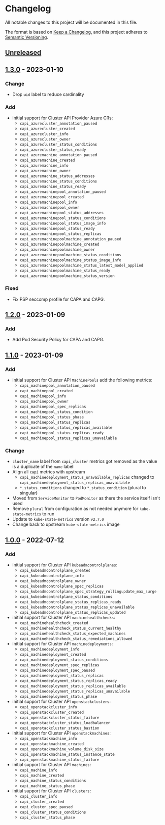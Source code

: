 # Changelog

All notable changes to this project will be documented in this file.

The format is based on [Keep a Changelog](https://keepachangelog.com/en/1.0.0/),
and this project adheres to [Semantic Versioning](https://semver.org/spec/v2.0.0.html).

## [Unreleased]

## [1.3.0] - 2023-01-10

### Change

- Drop `uid` label to reduce cardinality

### Add

- initial support for Cluster API Provider Azure CRs:
  - `capi_azurecluster_annotation_paused`
  - `capi_azurecluster_created`
  - `capi_azurecluster_info`
  - `capi_azurecluster_owner`
  - `capi_azurecluster_status_conditions`
  - `capi_azurecluster_status_ready`
  - `capi_azuremachine_annotation_paused`
  - `capi_azuremachine_created`
  - `capi_azuremachine_info`
  - `capi_azuremachine_owner`
  - `capi_azuremachine_status_addresses`
  - `capi_azuremachine_status_conditions`
  - `capi_azuremachine_status_ready`
  - `capi_azuremachinepool_annotation_paused`
  - `capi_azuremachinepool_created`
  - `capi_azuremachinepool_info`
  - `capi_azuremachinepool_owner`
  - `capi_azuremachinepool_status_addresses`
  - `capi_azuremachinepool_status_conditions`
  - `capi_azuremachinepool_status_image_info`
  - `capi_azuremachinepool_status_ready`
  - `capi_azuremachinepool_status_replicas`
  - `capi_azuremachinepoolmachine_annotation_paused`
  - `capi_azuremachinepoolmachine_created`
  - `capi_azuremachinepoolmachine_owner`
  - `capi_azuremachinepoolmachine_status_conditions`
  - `capi_azuremachinepoolmachine_status_image_info`
  - `capi_azuremachinepoolmachine_status_latest_model_applied`
  - `capi_azuremachinepoolmachine_status_ready`
  - `capi_azuremachinepoolmachine_status_version`

### Fixed

- Fix PSP seccomp profile for CAPA and CAPG.

## [1.2.0] - 2023-01-09

### Add

- Add Pod Security Policy for CAPA and CAPG.

## [1.1.0] - 2023-01-09

### Add

- initial support for Cluster API `MachinePools` add the following metrics:
  - `capi_machinepool_annotation_paused`
  - `capi_machinepool_created`
  - `capi_machinepool_info`
  - `capi_machinepool_owner`
  - `capi_machinepool_spec_replicas`
  - `capi_machinepool_status_condition`
  - `capi_machinepool_status_phase`
  - `capi_machinepool_status_replicas`
  - `capi_machinepool_status_replicas_available`
  - `capi_machinepool_status_replicas_ready`
  - `capi_machinepool_status_replicas_unavailable`

### Change


- `cluster_name` label from `capi_cluster` metrics got removed as the value is a duplicate of the `name` label
- Align all `capi` metrics with upstream
  - `capi_machinedeployment_status_unavailable_replicas` changed to `capi_machinedeployment_status_replicas_unavailable`
  - `*_status_conditions` changed to `*_status_condition` (plural to singular)
- Moved from `ServiceMonitor` to `PodMonitor` as there the service itself isn't used
- Remove `plural` from configuration as not needed anymore for `kube-state-metrics` to run
- Update to `kube-state-metrics` version `v2.7.0`
- Change back to upstream `kube-state-metrics` image

## [1.0.0] - 2022-07-12

### Add

- initial support for Cluster API `kubeadmcontrolplanes`:
  - `capi_kubeadmcontrolplane_created`
  - `capi_kubeadmcontrolplane_info`
  - `capi_kubeadmcontrolplane_owner`
  - `capi_kubeadmcontrolplane_spec_replicas`
  - `capi_kubeadmcontrolplane_spec_strategy_rollingupdate_max_surge`
  - `capi_kubeadmcontrolplane_status_conditions`
  - `capi_kubeadmcontrolplane_status_replicas_ready`
  - `capi_kubeadmcontrolplane_status_replicas_unavailable`
  - `capi_kubeadmcontrolplane_status_replicas_updated`
- initial support for Cluster API `machinehealthchecks`:
  - `capi_machinehealthcheck_created`
  - `capi_machinehealthcheck_status_current_healthy`
  - `capi_machinehealthcheck_status_expected_machines`
  - `capi_machinehealthcheck_status_remediations_allowed`
- initial support for Cluster API `machinedeployments`:
  - `capi_machinedeployment_info`
  - `capi_machinedeployment_created`
  - `capi_machinedeployment_status_conditions`
  - `capi_machinedeployment_spec_replicas`
  - `capi_machinedeployment_spec_paused`
  - `capi_machinedeployment_status_replicas`
  - `capi_machinedeployment_status_replicas_ready`
  - `capi_machinedeployment_status_replicas_available`
  - `capi_machinedeployment_status_replicas_unavailable`
  - `capi_machinedeployment_status_phase`
- initial support for Cluster API `openstackclusters`:
  - `capi_openstackcluster_info`
  - `capi_openstackcluster_created`
  - `capi_openstackcluster_status_failure`
  - `capi_openstackcluster_status_loadbalancer`
  - `capi_openstackcluster_status_bastion`
- initial support for Cluster API `openstackmachines`:
  - `capi_openstackmachine_info`
  - `capi_openstackmachine_created`
  - `capi_openstackmachine_volume_disk_size`
  - `capi_openstackmachine_status_instance_state`
  - `capi_openstackmachine_status_failure`
- initial support for Cluster API `machines`:
  - `capi_machine_info`
  - `capi_machine_created`
  - `capi_machine_status_conditions`
  - `capi_machine_status_phase`
- initial support for Cluster API `clusters`:
  - `capi_cluster_info`
  - `capi_cluster_created`
  - `capi_cluster_spec_paused`
  - `capi_cluster_status_conditions`
  - `capi_cluster_status_phase`

[Unreleased]: https://github.com/giantswarm/cluster-api-monitoring-app/compare/v1.3.0...HEAD
[1.3.0]: https://github.com/giantswarm/cluster-api-monitoring-app/compare/v1.2.0...v1.3.0
[1.2.0]: https://github.com/giantswarm/cluster-api-monitoring-app/compare/v1.1.0...v1.2.0
[1.1.0]: https://github.com/giantswarm/cluster-api-monitoring-app/compare/v1.0.0...v1.1.0
[1.0.0]: https://github.com/giantswarm/cluster-api-monitoring-app/releases/tag/v1.0.0
